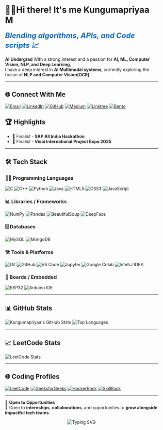 # 👩‍💻Hi there! It's me Kungumapriyaa M

  <i><b><span style="font-size:24px; color:#0a66c2;">
    Blending algorithms, APIs, and Code scripts 📈
  </span></b></i>



**AI Undergrad** With a strong interest and a passion for **AI, ML, Computer Vision, NLP, and Deep Learning**,  
I have a deep interest in **AI Multimodal systems**, currently exploring the fusion of **NLP and Computer Vision(OCR)**.

---
## 🌐 Connect With Me

[![Email](https://img.shields.io/badge/Email-D14836?style=for-the-badge&logo=gmail&logoColor=white)](mailto:kungumapriyaamkp5@gmail.com)
[![LinkedIn](https://img.shields.io/badge/LinkedIn-0A66C2?style=for-the-badge&logo=linkedin&logoColor=white)](https://www.linkedin.com/in/kungumapriyaa-m-197027328/)
[![GitHub](https://img.shields.io/badge/GitHub-181717?style=for-the-badge&logo=github&logoColor=white)](https://github.com/KungumapriyaaMKP)
[![Medium](https://img.shields.io/badge/Medium-12100E?style=for-the-badge&logo=medium&logoColor=white)](https://medium.com/@kungumapriyaamkp5)
[![Linktree](https://img.shields.io/badge/Linktree-39E09B?style=for-the-badge&logo=linktree&logoColor=white)](https://linktr.ee/kungumapriyaa)
[![Bento](https://img.shields.io/badge/Bento-000000?style=for-the-badge&logo=bento&logoColor=white)](https://bento.me/kungumapriyaa)



## 🏆 Highlights  
- 🥇 Finalist - **SAP All India Hackathon**  
- 🏅 Finalist - **Visai International Project Expo 2025**
  
---

## 🛠️ Tech Stack

### 🧑‍💻 Programming Languages
![C](https://img.shields.io/badge/C-00599C?style=for-the-badge&logo=c&logoColor=white)
![C++](https://img.shields.io/badge/C++-00599C?style=for-the-badge&logo=cplusplus&logoColor=white)
![Python](https://img.shields.io/badge/Python-3670A0?style=for-the-badge&logo=python&logoColor=fff)
![Java](https://img.shields.io/badge/Java-ED8B00?style=for-the-badge&logo=java&logoColor=white)
![HTML5](https://img.shields.io/badge/HTML5-E34F26?style=for-the-badge&logo=html5&logoColor=white)
![CSS3](https://img.shields.io/badge/CSS3-1572B6?style=for-the-badge&logo=css3&logoColor=white)
![JavaScript](https://img.shields.io/badge/JavaScript-323330?style=for-the-badge&logo=javascript&logoColor=F7DF1E)

### 📊 Libraries / Frameworks
![NumPy](https://img.shields.io/badge/NumPy-013243?style=for-the-badge&logo=numpy&logoColor=white)
![Pandas](https://img.shields.io/badge/Pandas-150458?style=for-the-badge&logo=pandas&logoColor=white)
![BeautifulSoup](https://img.shields.io/badge/BeautifulSoup-ffdb58?style=for-the-badge&logo=python&logoColor=black)
![DeepFace](https://img.shields.io/badge/DeepFace-black?style=for-the-badge&logo=deepnote&logoColor=white)

### 🗄️ Databases
![MySQL](https://img.shields.io/badge/MySQL-00758F?style=for-the-badge&logo=mysql&logoColor=white)
![MongoDB](https://img.shields.io/badge/MongoDB-4EA94B?style=for-the-badge&logo=mongodb&logoColor=white)

### 🛠️ Tools & Platforms
![Git](https://img.shields.io/badge/Git-F05032?style=for-the-badge&logo=git&logoColor=white)
![GitHub](https://img.shields.io/badge/GitHub-181717?style=for-the-badge&logo=github&logoColor=white)
![VS Code](https://img.shields.io/badge/VSCode-007ACC?style=for-the-badge&logo=visual-studio-code&logoColor=white)
![Jupyter](https://img.shields.io/badge/Jupyter-F37626?style=for-the-badge&logo=jupyter&logoColor=white)
![Google Colab](https://img.shields.io/badge/Colab-F9AB00?style=for-the-badge&logo=google-colab&logoColor=white)
![IntelliJ IDEA](https://img.shields.io/badge/IntelliJIDEA-000000.svg?style=for-the-badge&logo=intellij-idea&logoColor=white)

### 🔌 Boards / Embedded
![ESP32](https://img.shields.io/badge/ESP32-Microcontroller-00979D?style=for-the-badge&logo=arduino&logoColor=white)
![Arduino IDE](https://img.shields.io/badge/Arduino-00979D?style=for-the-badge&logo=arduino&logoColor=white)

---

## 📊 GitHub Stats

![Kungumapriyaa's GitHub Stats](https://github-readme-stats.vercel.app/api?username=KungumapriyaaMKP&show_icons=true&theme=radical)
![Top Languages](https://github-readme-stats.vercel.app/api/top-langs/?username=KungumapriyaaMKP&layout=compact&theme=radical)


---

## 📈 LeetCode Stats

![LeetCode Stats](https://leetcard.jacoblin.cool/KungumapriyaaMKP?ext=heatmap&theme=unicorn&animation=true&hide=recent)


---

## 🌐 Coding Profiles

[![LeetCode](https://img.shields.io/badge/LeetCode-FFA116?style=for-the-badge&logo=leetcode&logoColor=black)](https://leetcode.com/kungumapriyaa/)
[![GeeksforGeeks](https://img.shields.io/badge/GeeksforGeeks-14A800?style=for-the-badge&logo=geeksforgeeks&logoColor=white)](https://www.geeksforgeeks.org/user/kungumaprhukh/)
[![HackerRank](https://img.shields.io/badge/HackerRank-2EC866?style=for-the-badge&logo=HackerRank&logoColor=white)](https://www.hackerrank.com/profile/kungumapriyaamk1)
[![SkillRack](https://img.shields.io/badge/SkillRack-9B59B6?style=for-the-badge)](https://www.skillrack.com/faces/resume.xhtml?id=514449&key=8f4e2881e245f3050c2ca9930a692a0dc7cfb6db)

---

💼 **Open to Opportunities**  
🌟 Open to **internships**, **collaborations**, and opportunities to **grow alongside impactful tech teams**.

<p align="center">
  <img src="https://readme-typing-svg.demolab.com?font=Fira+Code&pause=1000&center=true&vCenter=true&width=500&lines=Let's+Innovate+Together!;Open+to+Impactful+Tech+Teams;Always+Ready+to+Learn+%26+Grow!" alt="Typing SVG" />
</p>
